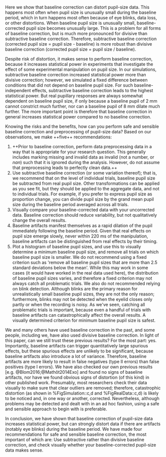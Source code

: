 Here we show that baseline correction can distort pupil-size data. This happens most often when pupil size is unusually small during the baseline period, which in turn happens most often because of eye blinks, data loss, or other distortions. When baseline pupil size is unusually small, baseline-corrected pupil size becomes unusually large. This is a problem for all forms of baseline correction, but is much more pronounced for divisive than subtractive baseline correction. Therefore, subtractive baseline correction (corrected pupil size = pupil size - baseline) is more robust than divisive baseline correction (corrected pupil size = pupil size / baseline).

Despite risk of distortion, it makes sense to perform baseline correction, because it increases statistical power in experiments that investigate the effect of some experimental manipulation on pupil size. In our simulations, subtractive baseline correction increased statistical power more than divisive correction; however, we simulated a fixed difference between conditions that did not depend on baseline pupil size. For such baseline-independent effects, subtractive baseline correction leads to the highest statistical power. But real pupillary responses are always somewhat dependent on baseline pupil size, if only because a baseline pupil of 2 mm cannot constrict much further, nor can a baseline pupil of 8 mm dilate much further. The more important point is therefore that baseline correction in general increases statistical power compared to no baseline correction.

Knowing the risks and the benefits, how can you perform safe and sensible baseline correction and preprocessing of pupil-size data? Based on our observations, we make ++five++ recommendations:

1. ++Prior to baseline correction, perform data preprocessing data in a way that is appropriate for your research question. This generally includes marking missing and invalid data as invalid (not a number, or *nan*) such that it is ignored during the analysis. However, do not assume that preprocessing leads to perfectly clean data.++
2. Use subtractive baseline correction (or some variation thereof); that is, we recommend that on the level of individual trials, baseline pupil size be subtracted from real pupil size. Other transformations can be applied as you see fit, but they should be applied to the aggregate data, and not to individual trials. For example, if you prefer to express pupil size as proportion change, you can divide pupil size by the grand mean pupil size during the baseline period averaged across all trials.
3. Visually compare your baseline-corrected data with your uncorrected data. Baseline correction should reduce variability, but not qualitatively change the overall results.
4. Baseline artifacts manifest themselves as a rapid dilation of the pupil immediately following the baseline period. Given that real effects on pupil size emerge slowly, never within 220 ms of the manipulation, baseline artifacts can be distinguished from real effects by their timing.
5. Plot a histogram of baseline pupil sizes, and use this to visually determine a minimum baseline pupil size, and remove all trials on which baseline pupil size is smaller. We do not recommend using a fixed criterion such as 'remove all baseline pupil sizes that are more than 2.5 standard deviations below the mean'. While this may work in some cases (it would have worked in the real data used here), the distribution of baseline pupil sizes varies, and therefore a fixed criterion may not always catch all problematic trials. We also do not recommended relying on blink detection. Although blinks are the primary reason for unrealistically small baseline pupil sizes, they are not the only reason; furthermore, blinks may not be detected when the eyelid closes only partly or when the recording is noisy. As we've seen, catching all problematic trials is important, because even a handful of trials with baseline artifacts can catastrophically affect the overall results. A visually determined criterion for minimum baseline pupil size is safest.

We and many others have used baseline correction in the past, and some people, including we, have also used divisive baseline correction. In light of this paper, can we still trust these previous results? For the most part: yes. Importantly, baseline artifacts can trigger quantitatively large spurious effects, but these spurious effects are unlikely to be significant, because baseline artifacts also introduce a lot of variance. Therefore, baseline artifacts are more likely to result in false negatives (type II errors) than false positives (type I errors). We have also checked our own previous results [e.g. @Blom2016;@Mathôt2014Exo] and found no signs of baseline artifacts, nor have we found obvious signs of distortion (of this kind) in other published work. Presumably, most researchers check their data visually to make sure that clear outliers are removed; therefore, catastrophic distortion (as shown in %FigSimulation::c,d and %FigRealData::c,d) is likely to be noticed and, in one way or another, corrected. Nevertheless, although problems may be detected and dealt with in an ad hoc fashion, using a safe and sensible approach to begin with is preferable.

In conclusion, we have shown that baseline correction of pupil-size data increases statistical power, but can strongly distort data if there are artifacts (notably eye blinks) during the baseline period. We have made four recommendations for safe and sensible baseline correction, the most important of which are: Use subtractive rather than divisive baseline correction, and check visually whether your baseline-corrected pupil-size data makes sense.
